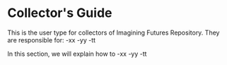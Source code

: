 # Collector's Guide

This is the user type for collectors of Imagining Futures Repository. They are responsible for:
-xx
-yy
-tt

In this section, we will explain how to
-xx
-yy
-tt